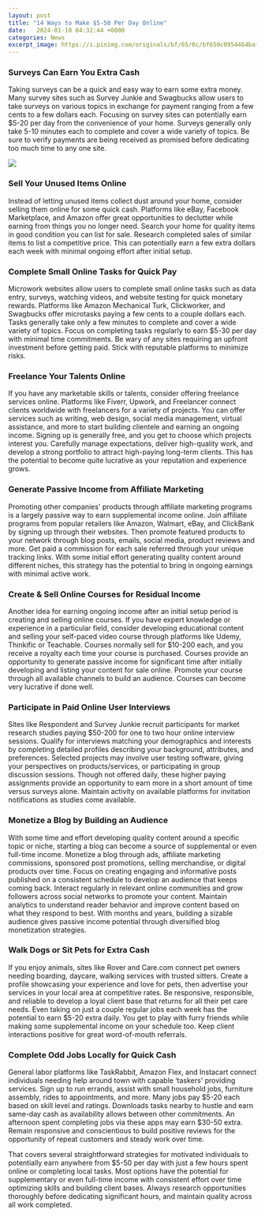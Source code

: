 ```yaml
---
layout: post
title: "14 Ways to Make $5-50 Per Day Online"
date:   2024-01-10 04:32:44 +0000
categories: News
excerpt_image: https://i.pinimg.com/originals/bf/65/0c/bf650c0954464baf2989a3d83b0bae81.png
---
```

### Surveys Can Earn You Extra Cash
Taking surveys can be a quick and easy way to earn some extra money. Many survey sites such as Survey Junkie and Swagbucks allow users to take surveys on various topics in exchange for payment ranging from a few cents to a few dollars each. Focusing on survey sites can potentially earn $5-20 per day from the convenience of your home. Surveys generally only take 5-10 minutes each to complete and cover a wide variety of topics. Be sure to verify payments are being received as promised before dedicating too much time to any one site.


![](https://i.pinimg.com/originals/bf/65/0c/bf650c0954464baf2989a3d83b0bae81.png)
### Sell Your Unused Items Online
Instead of letting unused items collect dust around your home, consider selling them online for some quick cash. Platforms like eBay, Facebook Marketplace, and Amazon offer great opportunities to declutter while earning from things you no longer need. Search your home for quality items in good condition you can list for sale. Research completed sales of similar items to list a competitive price. This can potentially earn a few extra dollars each week with minimal ongoing effort after initial setup.

### Complete Small Online Tasks for Quick Pay
Microwork websites allow users to complete small online tasks such as data entry, surveys, watching videos, and website testing for quick monetary rewards. Platforms like Amazon Mechanical Turk, Clickworker, and Swagbucks offer microtasks paying a few cents to a couple dollars each. Tasks generally take only a few minutes to complete and cover a wide variety of topics. Focus on completing tasks regularly to earn $5-30 per day with minimal time commitments. Be wary of any sites requiring an upfront investment before getting paid. Stick with reputable platforms to minimize risks.

### Freelance Your Talents Online
If you have any marketable skills or talents, consider offering freelance services online. Platforms like Fiverr, Upwork, and Freelancer connect clients worldwide with freelancers for a variety of projects. You can offer services such as writing, web design, social media management, virtual assistance, and more to start building clientele and earning an ongoing income. Signing up is generally free, and you get to choose which projects interest you. Carefully manage expectations, deliver high-quality work, and develop a strong portfolio to attract high-paying long-term clients. This has the potential to become quite lucrative as your reputation and experience grows.

### Generate Passive Income from Affiliate Marketing
Promoting other companies' products through affiliate marketing programs is a largely passive way to earn supplemental income online. Join affiliate programs from popular retailers like Amazon, Walmart, eBay, and ClickBank by signing up through their websites. Then promote featured products to your network through blog posts, emails, social media, product reviews and more. Get paid a commission for each sale referred through your unique tracking links. With some initial effort generating quality content around different niches, this strategy has the potential to bring in ongoing earnings with minimal active work.

### Create & Sell Online Courses for Residual Income
Another idea for earning ongoing income after an initial setup period is creating and selling online courses. If you have expert knowledge or experience in a particular field, consider developing educational content and selling your self-paced video course through platforms like Udemy, Thinkific or Teachable. Courses normally sell for $10-200 each, and you receive a royalty each time your course is purchased. Courses provide an opportunity to generate passive income for significant time after initially developing and listing your content for sale online. Promote your course through all available channels to build an audience. Courses can become very lucrative if done well.

### Participate in Paid Online User Interviews
Sites like Respondent and Survey Junkie recruit participants for market research studies paying $50-200 for one to two hour online interview sessions. Qualify for interviews matching your demographics and interests by completing detailed profiles describing your background, attributes, and preferences. Selected projects may involve user testing software, giving your perspectives on products/services, or participating in group discussion sessions. Though not offered daily, these higher paying assignments provide an opportunity to earn more in a short amount of time versus surveys alone. Maintain activity on available platforms for invitation notifications as studies come available.

### Monetize a Blog by Building an Audience
With some time and effort developing quality content around a specific topic or niche, starting a blog can become a source of supplemental or even full-time income. Monetize a blog through ads, affiliate marketing commissions, sponsored post promotions, selling merchandise, or digital products over time. Focus on creating engaging and informative posts published on a consistent schedule to develop an audience that keeps coming back. Interact regularly in relevant online communities and grow followers across social networks to promote your content. Maintain analytics to understand reader behavior and improve content based on what they respond to best. With months and years, building a sizable audience gives passive income potential through diversified blog monetization strategies.

### Walk Dogs or Sit Pets for Extra Cash
If you enjoy animals, sites like Rover and Care.com connect pet owners needing boarding, daycare, walking services with trusted sitters. Create a profile showcasing your experience and love for pets, then advertise your services in your local area at competitive rates. Be responsive, responsible, and reliable to develop a loyal client base that returns for all their pet care needs. Even taking on just a couple regular jobs each week has the potential to earn $5-20 extra daily. You get to play with furry friends while making some supplemental income on your schedule too. Keep client interactions positive for great word-of-mouth referrals.

### Complete Odd Jobs Locally for Quick Cash
General labor platforms like TaskRabbit, Amazon Flex, and Instacart connect individuals needing help around town with capable ‘taskers' providing services. Sign up to run errands, assist with small household jobs, furniture assembly, rides to appointments, and more. Many jobs pay $5-20 each based on skill level and ratings. Downloads tasks nearby to hustle and earn same-day cash as availability allows between other commitments. An afternoon spent completing jobs via these apps may earn $30-50 extra. Remain responsive and conscientious to build positive reviews for the opportunity of repeat customers and steady work over time.

That covers several straightforward strategies for motivated individuals to potentially earn anywhere from $5-50 per day with just a few hours spent online or completing local tasks. Most options have the potential for supplementary or even full-time income with consistent effort over time optimizing skills and building client bases. Always research opportunities thoroughly before dedicating significant hours, and maintain quality across all work completed.
